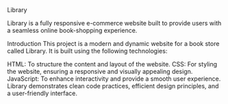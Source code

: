 Library

Library is a fully responsive e-commerce website built to provide users with a seamless online book-shopping experience.

Introduction
This project is a modern and dynamic website for a book store called Library. It is built using the following technologies:

HTML: To structure the content and layout of the website.
CSS: For styling the website, ensuring a responsive and visually appealing design.
JavaScript: To enhance interactivity and provide a smooth user experience.
Library demonstrates clean code practices, efficient design principles, and a user-friendly interface.
